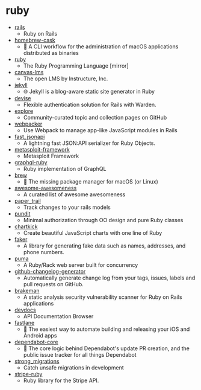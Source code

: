 # ruby
- [rails](https://github.com/rails/rails)
  - Ruby on Rails
- [homebrew-cask](https://github.com/Homebrew/homebrew-cask)
  - 🍻 A CLI workflow for the administration of macOS applications distributed as binaries
- [ruby](https://github.com/ruby/ruby)
  - The Ruby Programming Language [mirror]
- [canvas-lms](https://github.com/instructure/canvas-lms)
  - The open LMS by Instructure, Inc.
- [jekyll](https://github.com/jekyll/jekyll)
  - 🌐 Jekyll is a blog-aware static site generator in Ruby
- [devise](https://github.com/heartcombo/devise)
  - Flexible authentication solution for Rails with Warden.
- [explore](https://github.com/github/explore)
  - Community-curated topic and collection pages on GitHub
- [webpacker](https://github.com/rails/webpacker)
  - Use Webpack to manage app-like JavaScript modules in Rails
- [fast_jsonapi](https://github.com/Netflix/fast_jsonapi)
  - A lightning fast JSON:API serializer for Ruby Objects.
- [metasploit-framework](https://github.com/rapid7/metasploit-framework)
  - Metasploit Framework
- [graphql-ruby](https://github.com/rmosolgo/graphql-ruby)
  - Ruby implementation of GraphQL
- [brew](https://github.com/Homebrew/brew)
  - 🍺 The missing package manager for macOS (or Linux)
- [awesome-awesomeness](https://github.com/bayandin/awesome-awesomeness)
  - A curated list of awesome awesomeness
- [paper_trail](https://github.com/paper-trail-gem/paper_trail)
  - Track changes to your rails models
- [pundit](https://github.com/varvet/pundit)
  - Minimal authorization through OO design and pure Ruby classes
- [chartkick](https://github.com/ankane/chartkick)
  - Create beautiful JavaScript charts with one line of Ruby
- [faker](https://github.com/faker-ruby/faker)
  - A library for generating fake data such as names, addresses, and phone numbers.
- [puma](https://github.com/puma/puma)
  - A Ruby/Rack web server built for concurrency
- [github-changelog-generator](https://github.com/github-changelog-generator/github-changelog-generator)
  - Automatically generate change log from your tags, issues, labels and pull requests on GitHub.
- [brakeman](https://github.com/presidentbeef/brakeman)
  - A static analysis security vulnerability scanner for Ruby on Rails applications
- [devdocs](https://github.com/freeCodeCamp/devdocs)
  - API Documentation Browser
- [fastlane](https://github.com/fastlane/fastlane)
  - 🚀 The easiest way to automate building and releasing your iOS and Android apps
- [dependabot-core](https://github.com/dependabot/dependabot-core)
  - 🤖 The core logic behind Dependabot's update PR creation, and the public issue tracker for all things Dependabot
- [strong_migrations](https://github.com/ankane/strong_migrations)
  - Catch unsafe migrations in development
- [stripe-ruby](https://github.com/stripe/stripe-ruby)
  - Ruby library for the Stripe API.
